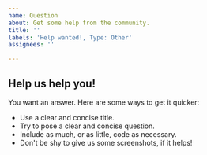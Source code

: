 ```yaml
---
name: Question
about: Get some help from the community.
title: ''
labels: 'Help wanted!, Type: Other'
assignees: ''

---
```


## Help us help you!
You want an answer. Here are some ways to get it quicker:
* Use a clear and concise title.
* Try to pose a clear and concise question.
* Include as much, or as little, code as necessary.
* Don't be shy to give us some screenshots, if it helps!
